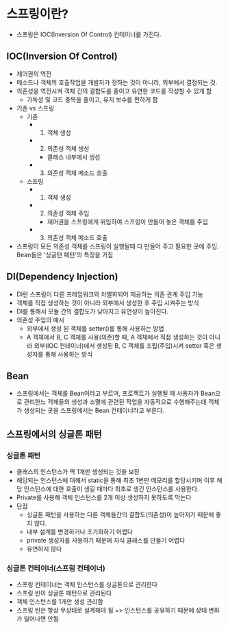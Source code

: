# 스프링이란?

- 스프링은 IOC(Inversion Of Control) 컨테이너를 가진다.

## IOC(Inversion Of Control)

- 제어권의 역전
- 메소드나 객체의 호출작업을 개발자가 정하는 것이 아니라, 외부에서 결정되는 것.
- 의존성을 역전시켜 객체 간의 결합도를 줄이고 유연한 코드를 작성할 수 있게 함
  - 가독성 및 코드 중복을 줄이고, 유지 보수를 편하게 함
- 기존 vs 스프링
  - 기존
    - 1. 객체 생성
    - 2. 의존성 객체 생성
      - 클래스 내부에서 생성
    - 3. 의존성 객체 메소드 호출
  - 스프링
    - 1. 객체 생성
    - 2. 의존성 객체 주입
      - 제어권을 스프링에게 위임하여 스프링이 만들어 놓은 객체를 주입
    - 3. 의존성 객체 메소드 호출
- 스프링이 모든 의존성 객체를 스프링이 실행될때 다 만들어 주고 필요한 곳에 주입. Bean들은 '싱글턴 패턴'의 특징을 가짐

## DI(Dependency Injection)

- DI란 스프링이 다른 프레임워크와 차별화되어 제공하는 의존 관계 주입 기능
- 객체를 직접 생성하는 것이 아니라 외부에서 생성한 후 주입 시켜주는 방식
- DI를 통해서 모듈 간의 결합도가 낮아지고 유연성이 높아진다.
- 의존성 주입의 예시
  - 외부에서 생성 된 객체를 setter()를 통해 사용하는 방법
  - A 객체에서 B, C 객체를 사용(의존)할 때, A 객체에서 직접 생성하는 것이 아니라 외부(IOC 컨테이너)에서 생성된 B, C 객체를 조립(주입)시켜 setter 혹은 생성자를 통해 사용하는 방식

## Bean

- 스프링에서는 객체를 Bean이라고 부르며, 프로젝트가 실행될 때 사용자가 Bean으로 관리한느 객체들의 생성과 소멸에 관련된 작업을 자동적으로 수행해주는데 객체가 생성되는 곳을 스프링에서는 Bean 컨테이너라고 부른다.

## 스프링에서의 싱글톤 패턴

### 싱글톤 패턴

- 클래스의 인스턴스가 딱 1개만 생성되는 것을 보장
- 해당되는 인스턴스에 대해서 static을 통해 최초 1번만 메모리를 할당시키며 이후 해당 인스턴스에 대한 호출이 생길 때마다 최초로 생긴 인스턴스를 사용한다.
- Private를 사용해 객체 인스턴스를 2개 이상 생성하지 못하도록 막는다
- 단점
  - 싱글톤 패턴을 사용하는 다른 객체들간의 결합도(의존성)이 높아지기 때문에 좋지 않다.
  - 내부 설계를 변경하거나 초기화하기 어렵다
  - private 생성자를 사용하기 때문에 자식 클래스를 만들기 어렵다
  - 유연하지 않다

### 싱글톤 컨테이너(스프링 컨테이너)

- 스프링 컨테이너는 객체 인스턴스를 싱글톤으로 관리한다
- 스프링 빈이 싱글톤 패턴으로 관리된다
- 객체 인스턴스를 1개만 생성 관리함
- 스프링 빈은 항상 무상태로 설계해야 됨 => 인스턴스를 공유하기 때문에 상태 변화가 일어나면 안됨
